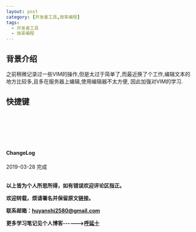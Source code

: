 ```yaml
---
layout: post
category: [开发者工具,效率编程]
tags:
  - 开发者工具
  - 效率编程
---
```


## 背景介绍

之前稍微记录过一些VIM的操作,但是太过于简单了,而最近换了个工作,编辑文本的地方比较多,且多在服务器上编辑,使用编辑器不太方便, 因此加强对VIM的学习.



## 快捷键




## 


<br>
<br>
<br>
<br>
<h4>ChangeLog</h4>
2019-03-28      完成
<br>
<br>


**以上皆为个人所思所得，如有错误欢迎评论区指正。**

**欢迎转载，烦请署名并保留原文链接。**

**联系邮箱：huyanshi2580@gmail.com**

**更多学习笔记见个人博客------><a href="{{ site.baseurl }}/">呼延十</a>**
